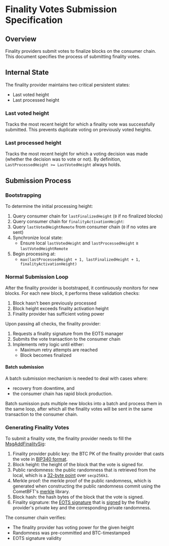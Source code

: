 # Finality Votes Submission Specification

## Overview

Finality providers submit votes to finalize blocks on the consumer chain.
This document specifies the process of submitting finality votes.

## Internal State

The finality provider maintains two critical persistent states:

- Last voted height
- Last processed height

### Last voted height

Tracks the most recent height for which a finality vote was successfully
submitted. This prevents duplicate voting on previously voted heights.

### Last processed height

Tracks the most recent height for which a voting decision was made
(whether the decision was to vote or not).
By definition, `LastProcessedHeight >= LastVotedHeight` always holds.

## Submission Process

### Bootstrapping

To determine the initial processing height:

1. Query consumer chain for `lastFinalizedHeight` (`0` if no finalized blocks)
2. Query consumer chain for `finalityActivationHeight`:
3. Query `lastVotedHeightRemote` from consumer chain (`0` if no votes are sent)
4. Synchronize local state:
   - Ensure local `lastVotedHeight` and `lastProcessedHeight` ≥ `lastVotedHeightRemote`
5. Begin processing at:
   - `max(lastProcessedHeight + 1, lastFinalizedHeight + 1, finalityActivationHeight)`

### Normal Submission Loop

After the finality provider is bootstraped, it continuously monitors for
new blocks. For each new block, it performs these validation checks:

1. Block hasn't been previously processed
2. Block height exceeds finality activation height
3. Finality provider has sufficient voting power

Upon passing all checks, the finality provider:

1. Requests a finality signature from the EOTS manager
2. Submits the vote transaction to the consumer chain
3. Implements retry logic until either:
   - Maximum retry attempts are reached
   - Block becomes finalized

#### Batch submission

A batch submission mechanism is needed to deal with cases where:

- recovery from downtime, and
- the consumer chain has rapid block production.

Batch sumission puts multiple new blocks into a batch and
process them in the same loop, after which all the finality votes will be sent
in the same transaction to the consumer chain.

### Generating Finality Votes

To submit a finality vote, the finality provider needs to fill the
[MsgAddFinalitySig](https://github.com/babylonlabs-io/babylon/blob/e7ac8fdf888406b16727b9ffca1f2e48364e9f53/x/finality/types/tx.pb.go#L154):

1. Finality provider public key: the BTC PK of the finality provider that casts
   the vote in [BIP340 format](https://github.com/babylonlabs-io/babylon/blob/79615c6b057de041a9f4c1c4466ef212a0c678d6/types/btc_schnorr_pk.go#L14).
2. Block height: the height of the block that the vote is signed for.
3. Public randomness: the public randomness that is retrieved from the local,
   which is a [32-byte point](https://github.com/babylonlabs-io/babylon/blob/5f8af8ced17d24f3f0c6172293cd37fb3d055807/types/btc_schnorr_pub_rand.go#L12) over `secp256k1`.
4. Merkle proof: the merkle proof of the public randomness, which is generated
   when constructing the public randomness commit using the CometBFT's [merkle](https://github.com/cometbft/cometbft/tree/main/crypto/merkle)
   library.
5. Block hash: the hash bytes of the block that the vote is signed.
6. Finality signature: the [EOTS signature](https://github.com/babylonlabs-io/babylon/blob/067082b9d3dd8dbe775d5ada70cd60151fe0f577/types/btc_schnorr_eots.go#L11)
   that is [signed](https://github.com/babylonlabs-io/babylon/blob/f19de7d0fcc4ea786a070a700a03d2cde3f57b7f/crypto/eots/eots.go#L54)
   by the finality provider's private key and the corresponding private randomness.

The consumer chain verifies:

- The finality provider has voting power for the given height
- Randomness was pre-committed and BTC-timestamped
- EOTS signature validity
